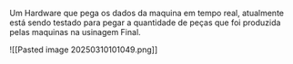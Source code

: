 Um Hardware que pega os dados da maquina em tempo real, atualmente está sendo testado para pegar a quantidade de peças que foi produzida pelas maquinas na usinagem Final.



![[Pasted image 20250310101049.png]]